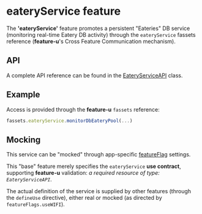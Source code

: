 # eateryService feature

The **'eateryService'** feature promotes a persistent "Eateries" DB
service (monitoring real-time Eatery DB activity) through the
`eateryService` fassets reference (**feature-u**'s Cross Feature
Communication mechanism).


## API

A complete API reference can be found in the
[EateryServiceAPI](EateryServiceAPI.js) class.


## Example

Access is provided through the **feature-u** `fassets` reference:

```js
fassets.eateryService.monitorDbEateryPool(...)
```


## Mocking

This service can be "mocked" through app-specific
[featureFlag](../../../util/featureFlags.js) settings.

This "base" feature merely specifies the `eateryService` **use
contract**, supporting **feature-u** validation: _a required resource
of type: `EateryServiceAPI`_.

The actual definition of the service is supplied by other features
(through the `defineUse` directive), either real or mocked (as
directed by `featureFlags.useWIFI`).
